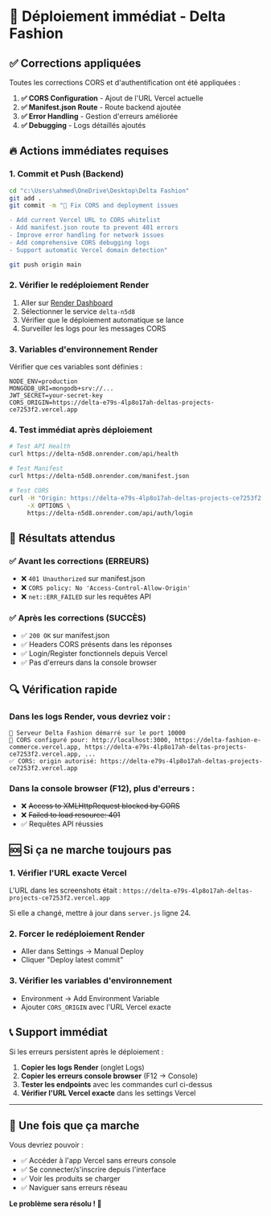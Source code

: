 # 🚀 Déploiement immédiat - Delta Fashion

## ✅ Corrections appliquées

Toutes les corrections CORS et d'authentification ont été appliquées :

1. **✅ CORS Configuration** - Ajout de l'URL Vercel actuelle
2. **✅ Manifest.json Route** - Route backend ajoutée  
3. **✅ Error Handling** - Gestion d'erreurs améliorée
4. **✅ Debugging** - Logs détaillés ajoutés

## 🔥 Actions immédiates requises

### 1. Commit et Push (Backend)
```bash
cd "c:\Users\ahmed\OneDrive\Desktop\Delta Fashion"
git add .
git commit -m "🔧 Fix CORS and deployment issues

- Add current Vercel URL to CORS whitelist
- Add manifest.json route to prevent 401 errors  
- Improve error handling for network issues
- Add comprehensive CORS debugging logs
- Support automatic Vercel domain detection"

git push origin main
```

### 2. Vérifier le redéploiement Render
1. Aller sur [Render Dashboard](https://dashboard.render.com)
2. Sélectionner le service `delta-n5d8`
3. Vérifier que le déploiement automatique se lance
4. Surveiller les logs pour les messages CORS

### 3. Variables d'environnement Render
Vérifier que ces variables sont définies :
```
NODE_ENV=production
MONGODB_URI=mongodb+srv://...
JWT_SECRET=your-secret-key
CORS_ORIGIN=https://delta-e79s-4lp8o17ah-deltas-projects-ce7253f2.vercel.app
```

### 4. Test immédiat après déploiement
```bash
# Test API Health
curl https://delta-n5d8.onrender.com/api/health

# Test Manifest
curl https://delta-n5d8.onrender.com/manifest.json

# Test CORS
curl -H "Origin: https://delta-e79s-4lp8o17ah-deltas-projects-ce7253f2.vercel.app" \
     -X OPTIONS \
     https://delta-n5d8.onrender.com/api/auth/login
```

## 🎯 Résultats attendus

### ✅ Avant les corrections (ERREURS)
- ❌ `401 Unauthorized` sur manifest.json
- ❌ `CORS policy: No 'Access-Control-Allow-Origin'`  
- ❌ `net::ERR_FAILED` sur les requêtes API

### ✅ Après les corrections (SUCCÈS)
- ✅ `200 OK` sur manifest.json
- ✅ Headers CORS présents dans les réponses
- ✅ Login/Register fonctionnels depuis Vercel
- ✅ Pas d'erreurs dans la console browser

## 🔍 Vérification rapide

### Dans les logs Render, vous devriez voir :
```
🚀 Serveur Delta Fashion démarré sur le port 10000
🔗 CORS configuré pour: http://localhost:3000, https://delta-fashion-e-commerce.vercel.app, https://delta-e79s-4lp8o17ah-deltas-projects-ce7253f2.vercel.app, ...
✅ CORS: origin autorisé: https://delta-e79s-4lp8o17ah-deltas-projects-ce7253f2.vercel.app
```

### Dans la console browser (F12), plus d'erreurs :
- ❌ ~~Access to XMLHttpRequest blocked by CORS~~
- ❌ ~~Failed to load resource: 401~~
- ✅ Requêtes API réussies

## 🆘 Si ça ne marche toujours pas

### 1. Vérifier l'URL exacte Vercel
L'URL dans les screenshots était :
`https://delta-e79s-4lp8o17ah-deltas-projects-ce7253f2.vercel.app`

Si elle a changé, mettre à jour dans `server.js` ligne 24.

### 2. Forcer le redéploiement Render
- Aller dans Settings → Manual Deploy
- Cliquer "Deploy latest commit"

### 3. Vérifier les variables d'environnement
- Environment → Add Environment Variable
- Ajouter `CORS_ORIGIN` avec l'URL Vercel exacte

## 📞 Support immédiat

Si les erreurs persistent après le déploiement :

1. **Copier les logs Render** (onglet Logs)
2. **Copier les erreurs console browser** (F12 → Console)  
3. **Tester les endpoints** avec les commandes curl ci-dessus
4. **Vérifier l'URL Vercel exacte** dans les settings Vercel

---

## 🎉 Une fois que ça marche

Vous devriez pouvoir :
- ✅ Accéder à l'app Vercel sans erreurs console
- ✅ Se connecter/s'inscrire depuis l'interface
- ✅ Voir les produits se charger
- ✅ Naviguer sans erreurs réseau

**Le problème sera résolu ! 🚀**
